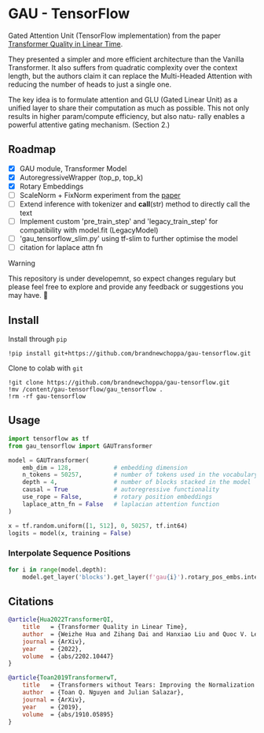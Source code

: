 # GAU - TensorFlow
Gated Attention Unit (TensorFlow implementation) from the paper [Transformer Quality in Linear Time](https://arxiv.org/pdf/2202.10447.pdf).

They presented a simpler and more efficient architecture than the Vanilla Transformer. It also suffers from quadratic complexity over the context length, but the authors claim it can replace the Multi-Headed Attention with reducing the number of heads to just a single one.

The key idea is to formulate attention and GLU (Gated Linear Unit) as a unified layer to share their computation as much as possible. This not only results in higher param/compute efficiency, but also natu- rally enables a powerful attentive gating mechanism. (Section 2.)

## Roadmap
- [x] GAU module, Transformer Model
- [x] AutoregressiveWrapper (top_p, top_k)
- [x] Rotary Embeddings
- [ ] ScaleNorm + FixNorm experiment from the [paper](https://arxiv.org/pdf/1910.05895.pdf)
- [ ] Extend inference with tokenizer and __call__(str) method to directly call the text
- [ ] Implement custom 'pre_train_step' and 'legacy_train_step' for compatibility with model.fit (LegacyModel)
- [ ] 'gau_tensorflow_slim.py' using tf-slim to further optimise the model
- [ ] citation for laplace attn fn

> [!WARNING]
> This repository is under developemnt, so expect changes regulary but please feel free to explore and provide any feedback or suggestions you may have. :construction:

## Install
Install through `pip`
```shell
!pip install git+https://github.com/brandnewchoppa/gau-tensorflow.git
```
Clone to colab with `git`
```shell
!git clone https://github.com/brandnewchoppa/gau-tensorflow.git
!mv /content/gau-tensorflow/gau_tensorflow .
!rm -rf gau-tensorflow
```

## Usage

```python
import tensorflow as tf
from gau_tensorflow import GAUTransformer

model = GAUTransformer(
    emb_dim = 128,            # embedding dimension
    n_tokens = 50257,         # number of tokens used in the vocabulary
    depth = 4,                # number of blocks stacked in the model
    causal = True             # autoregressive functionality
    use_rope = False,         # rotary position embeddings
    laplace_attn_fn = False   # laplacian attention function
)

x = tf.random.uniform([1, 512], 0, 50257, tf.int64)
logits = model(x, training = False)
```

### Interpolate Sequence Positions

```python
for i in range(model.depth):
    model.get_layer('blocks').get_layer(f'gau{i}').rotary_pos_embs.interpolate_factor = 2.0
```


## Citations

```bibtex
@article{Hua2022TransformerQI,
    title   = {Transformer Quality in Linear Time},
    author  = {Weizhe Hua and Zihang Dai and Hanxiao Liu and Quoc V. Le},
    journal = {ArXiv},
    year    = {2022},
    volume  = {abs/2202.10447}
}
```

```bibtex
@article{Toan2019TransformerwT,
    title   = {Transformers without Tears: Improving the Normalization of Self-Attention},
    author  = {Toan Q. Nguyen and Julian Salazar},
    journal = {ArXiv},
    year    = {2019},
    volume  = {abs/1910.05895}
}
```
